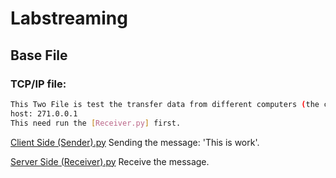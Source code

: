 # Labstreaming
## Base File
### TCP/IP file:
``` bash
This Two File is test the transfer data from different computers (the code in here is only  transferred data in locally )
host: 271.0.0.1
This need run the [Receiver.py] first. 
```
[Client Side (Sender).py](https://github.com/UASensorLab/Labstreaming/blob/main/Client%20Side%20(Sender).py) Sending the message: 'This is work'.

[Server Side (Receiver).py](https://github.com/UASensorLab/Labstreaming/blob/main/Server%20Side%20(Receiver).py) Receive the message.
